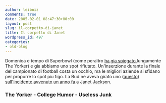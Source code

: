 ```yaml
---
author: leibniz
comments: true
date: 2005-02-01 08:47:30+00:00
layout: post
slug: il-corpetto-di-janet
title: Il corpetto di Janet
wordpress_id: 497
categories:
- old-blog
---
```


Domenica e tempo di Superbowl (come peraltro [ha gia spiegato ](http://www.theyorker.net/archives/2005/01/football_for_du.html)lungamente
The Yorker) e gia abbiamo uno spot rifiutato. Un'inserzione durante la
finale del campionato di football costa un occhio, ma le migliori
aziende si sfidano per proporre lo spot piu figo. La Bud ne aveva
girato uno ([questo](http://collegehumor.com/?movie_id=111902)) [sull'incidente avvenuto un anno fa ](http://uselessjunk.com/modules.php?name=News&file=article&sid=509&mode=nested&order=0&thold=-1)a Janet Jackson.




### The Yorker - College Humor - Useless Junk
